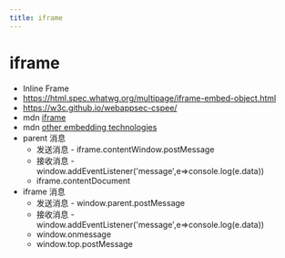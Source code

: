 ```yaml
---
title: iframe
---
```


# iframe

- Inline Frame
- https://html.spec.whatwg.org/multipage/iframe-embed-object.html
- https://w3c.github.io/webappsec-cspee/
- mdn [iframe](https://developer.mozilla.org/en-US/docs/Web/HTML/Element/iframe)
- mdn [other embedding technologies](https://developer.mozilla.org/en-US/docs/Learn/HTML/Multimedia_and_embedding/Other_embedding_technologies)
- parent 消息
  - 发送消息 - iframe.contentWindow.postMessage
  - 接收消息 - window.addEventListener('message',e=>console.log(e.data))
  - iframe.contentDocument
- iframe 消息
  - 发送消息 - window.parent.postMessage
  - 接收消息 - window.addEventListener('message',e=>console.log(e.data))
  - window.onmessage
  - window.top.postMessage
